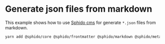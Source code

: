 # Generate json files from markdown

This example shows how to use [Sphido cms](https://sphido.org) for generate `*.json` files from markdown. 

```bash
yarn add @sphido/core @sphido/frontmatter @sphido/markdown @sphido/meta fs-extra esm globby
```